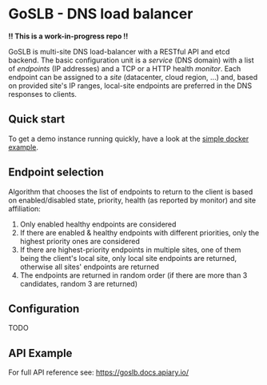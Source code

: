 GoSLB - DNS load balancer
=========================

**!! This is a work-in-progress repo !!**

GoSLB is multi-site DNS load-balancer with a RESTful API and etcd backend. The basic configuration
unit is a _service_ (DNS domain) with a list of _endpoints_ (IP addresses) and a TCP or a HTTP 
health _monitor_. Each endpoint can be assigned to a _site_ (datacenter, cloud region, ...) and,
based on provided site's IP ranges, local-site endpoints are preferred in the DNS responses to 
clients.


Quick start
-----------

To get a demo instance running quickly, have a look at the [simple docker example](examples/simple/).


Endpoint selection
------------------

Algorithm that chooses the list of endpoints to return to the client is based on enabled/disabled
state, priority, health (as reported by monitor) and site affiliation:

1. Only enabled healthy endpoints are considered
2. If there are enabled & healthy endpoints with different priorities, only the highest priority ones are considered
3. If there are highest-priority endpoints in multiple sites, one of them being the client's local site,
   only local site endpoints are returned, otherwise all sites' endpoints are returned
4. The endpoints are returned in random order (if there are more than 3 candidates, random 3 are returned)


Configuration
-------------

TODO


API Example
-----------

For full API reference see: https://goslb.docs.apiary.io/
